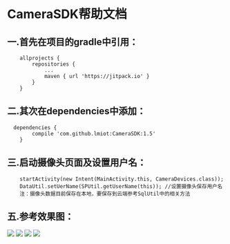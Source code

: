 # CameraSDK帮助文档

  
  

## 一.首先在项目的gradle中引用：
    	allprojects {
    		repositories {
    			...
    			maven { url 'https://jitpack.io' }
    		}
    	}

## 二.其次在dependencies中添加：

      dependencies {
            compile 'com.github.lmiot:CameraSDK:1.5'
        }

## 三.启动摄像头页面及设置用户名：

        startActivity(new Intent(MainActivity.this, CameraDevices.class));
        DataUtil.setUerName(SPUtil.getUserName(this)); //设置摄像头保存用户名
        注：摄像头数据目前保存在本地，要保存到云端参考SqlUtil中的相关方法




## 五.参考效果图：
![](https://github.com/lmiot/CameraSDK/blob/master/img/main.png)
![](https://github.com/lmiot/CameraSDK/blob/master/img/add.png)
![](https://github.com/lmiot/CameraSDK/blob/master/img/play.png)
![](https://github.com/lmiot/CameraSDK/blob/master/img/setting.png)






